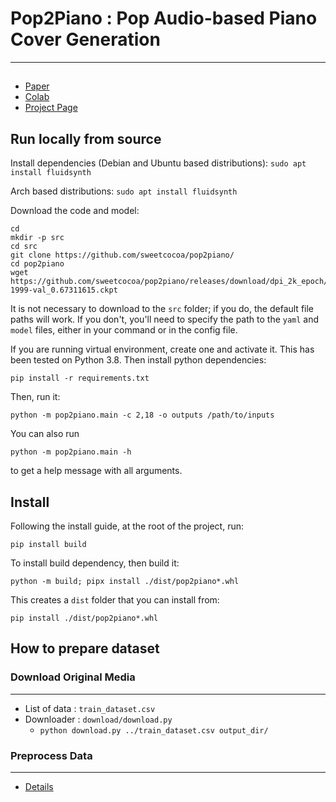 # Pop2Piano : Pop Audio-based Piano Cover Generation
---
##
- [Paper](https://arxiv.org/abs/2211.00895)
- [Colab](http://bit.ly/pop2piano-colab)
- [Project Page](http://sweetcocoa.github.io/pop2piano_samples)

## Run locally from source

Install dependencies (Debian and Ubuntu based distributions):
`sudo apt install fluidsynth`

Arch based distributions:
`sudo apt install fluidsynth`

Download the code and model:
```
cd
mkdir -p src
cd src
git clone https://github.com/sweetcocoa/pop2piano/
cd pop2piano
wget https://github.com/sweetcocoa/pop2piano/releases/download/dpi_2k_epoch/model-1999-val_0.67311615.ckpt
```
It is not necessary to download to the `src` folder; if you do, the default file paths will work.
If you don't, you'll need to specify the path to the `yaml` and `model` files, 
either in your command or in the config file.

If you are running virtual environment, create one and activate it.
This has been tested on Python 3.8.
Then install python dependencies:
```
pip install -r requirements.txt
```

Then, run it:
```
python -m pop2piano.main -c 2,18 -o outputs /path/to/inputs
```
You can also run 
```
python -m pop2piano.main -h
```
to get a help message with all arguments.

## Install

Following the install guide, at the root of the project, run:
```
pip install build
```
To install build dependency, then build it:
```
python -m build; pipx install ./dist/pop2piano*.whl
```
This creates a `dist` folder that you can install from:
```
pip install ./dist/pop2piano*.whl
``` 

## How to prepare dataset
### Download Original Media
---
- List of data : ```train_dataset.csv```
- Downloader : ```download/download.py```
    - ```python download.py ../train_dataset.csv output_dir/```

### Preprocess Data
---
- [Details](./preprocess/)





